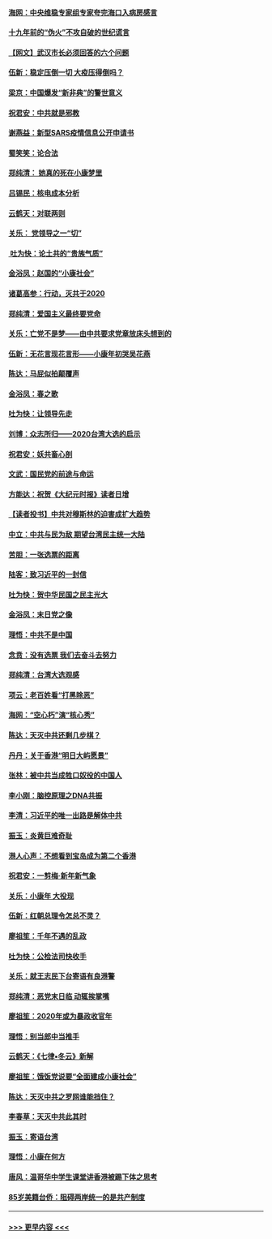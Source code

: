#### [海网：中央维稳专家组专家夸完海口入病房感言](../pages/nsc993/n11815138.md?t=01231722) 
#### [十九年前的“伪火”不攻自破的世纪谎言](../pages/nsc993/n11813238.md?t=01231722) 
#### [【网文】武汉市长必须回答的六个问题](../pages/nsc993/n11813848.md?t=01231722) 
#### [伍新：稳定压倒一切 大疫压得倒吗？](../pages/nsc993/n11812634.md?t=01231722) 
#### [梁京：中国爆发“新非典”的警世意义](../pages/nsc993/n11812554.md?t=01231722) 
#### [祝君安：中共就是邪教](../pages/nsc993/n11812431.md?t=01231722) 
#### [谢燕益：新型SARS疫情信息公开申请书](../pages/nsc993/n11808840.md?t=01231722) 
#### [蜀笑笑：论合法](../pages/nsc993/n11808064.md?t=01231722) 
#### [郑纯清： 她真的死在小康梦里](../pages/nsc993/n11806623.md?t=01231722) 
#### [吕锡民：核电成本分析](../pages/nsc993/n11806284.md?t=01231722) 
#### [云鹤天：对联两则](../pages/nsc993/n11805957.md?t=01231722) 
#### [关乐： 党领导之一“切”](../pages/nsc993/n11804505.md?t=01231722) 
#### [ 吐为快：论土共的“贵族气质”](../pages/nsc993/n11804490.md?t=01231722) 
#### [金浴凤：赵国的“小康社会”](../pages/nsc993/n11804452.md?t=01231722) 
#### [诸葛高参：行动，灭共于2020](../pages/nsc993/n11804120.md?t=01231722) 
#### [郑纯清：爱国主义最终要党命](../pages/nsc993/n11802197.md?t=01231722) 
#### [关乐：亡党不是梦——由中共要求党章放床头想到的](../pages/nsc993/n11802156.md?t=01231722) 
#### [伍新：无花言现花言形——小康年初哭吴花燕](../pages/nsc993/n11800044.md?t=01231722) 
#### [陈达：马屁似拍颠覆声](../pages/nsc993/n11800010.md?t=01231722) 
#### [金浴凤：春之歌](../pages/nsc993/n11797687.md?t=01231722) 
#### [吐为快：让领导先走](../pages/nsc993/n11797512.md?t=01231722) 
#### [刘博：众志所归——2020台湾大选的启示](../pages/nsc993/n11796878.md?t=01231722) 
#### [祝君安：妖共畜心剖](../pages/nsc993/n11794273.md?t=01231722) 
#### [文武：国民党的前途与命运](../pages/nsc993/n11794198.md?t=01231722) 
#### [方能达：祝贺《大纪元时报》读者日增](../pages/nsc993/n11793807.md?t=01231722) 
#### [【读者投书】中共对穆斯林的迫害成扩大趋势](../pages/nsc993/n11791371.md?t=01231722) 
#### [中立：中共与民为敌 期望台湾民主统一大陆](../pages/nsc993/n11790392.md?t=01231722) 
#### [苦胆：一张选票的距离](../pages/nsc993/n11788914.md?t=01231722) 
#### [陆客：致习近平的一封信](../pages/nsc993/n11788867.md?t=01231722) 
#### [吐为快：贺中华民国之民主光大](../pages/nsc993/n11788618.md?t=01231722) 
#### [金浴凤：末日党之像](../pages/nsc993/n11787475.md?t=01231722) 
#### [理悟：中共不是中国](../pages/nsc993/n11787463.md?t=01231722) 
#### [念贲：没有选票  我们去奋斗去努力](../pages/nsc993/n11787398.md?t=01231722) 
#### [郑纯清：台湾大选观感](../pages/nsc993/n11786210.md?t=01231722) 
#### [项云：老百姓看“打黑除恶”](../pages/nsc993/n11785398.md?t=01231722) 
#### [海网：“空心朽”演“核心秀”](../pages/nsc993/n11783874.md?t=01231722) 
#### [陈达：天灭中共还剩几步棋？](../pages/nsc993/n11783719.md?t=01231722) 
#### [丹丹：关于香港“明日大屿愿景”](../pages/nsc993/n11783273.md?t=01231722) 
#### [张林：被中共当成牲口奴役的中国人](../pages/nsc993/n11782397.md?t=01231722) 
#### [李小刚：脑控原理之DNA共振](../pages/nsc993/n11780962.md?t=01231722) 
#### [李清：习近平的唯一出路是解体中共](../pages/nsc993/n11780866.md?t=01231722) 
#### [振玉：炎黄巨难奇耻](../pages/nsc993/n11779632.md?t=01231722) 
#### [港人心声：不想看到宝岛成为第二个香港](../pages/nsc993/n11778817.md?t=01231722) 
#### [祝君安：一剪梅‧新年新气象](../pages/nsc993/n11776340.md?t=01231722) 
#### [关乐：小康年 大役现](../pages/nsc993/n11774213.md?t=01231722) 
#### [伍新：红朝总理令怎总不灵？](../pages/nsc993/n11770813.md?t=01231722) 
#### [廖祖笙：千年不遇的乱政](../pages/nsc993/n11770373.md?t=01231722) 
#### [吐为快：公检法司快收手](../pages/nsc993/n11770359.md?t=01231722) 
#### [关乐：就王志民下台寄语有良港警](../pages/nsc993/n11769903.md?t=01231722) 
#### [郑纯清：恶党末日临 动辄挨掌嘴](../pages/nsc993/n11769356.md?t=01231722) 
#### [廖祖笙：2020年或为暴政收官年](../pages/nsc993/n11768216.md?t=01231722) 
#### [理悟：别当郎中当推手](../pages/nsc993/n11768243.md?t=01231722) 
#### [云鹤天：《七律▪冬云》新解](../pages/nsc993/n11768204.md?t=01231722) 
#### [廖祖笙：饿饭党说要“全面建成小康社会”](../pages/nsc993/n11767482.md?t=01231722) 
#### [陈达：天灭中共之罗网谁能挡住？](../pages/nsc993/n11767465.md?t=01231722) 
#### [李春草：天灭中共此其时](../pages/nsc993/n11767452.md?t=01231722) 
#### [振玉：寄语台湾](../pages/nsc993/n11767432.md?t=01231722) 
#### [理悟：小康在何方](../pages/nsc993/n11767394.md?t=01231722) 
#### [唐风：温哥华中学生课堂讲香港被踢下体之思考](../pages/nsc993/n11766848.md?t=01231722) 
#### [85岁美籍台侨：阻碍两岸统一的是共产制度](../pages/nsc993/n11765043.md?t=01231722) 

----
#### [ >>> 更早内容 <<< ](../indexes/nsc993-earlier.md)
